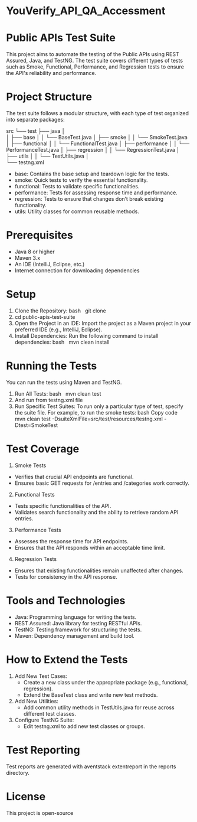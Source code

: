 # YouVerify_API_QA_Accessment
# Public APIs Test Suite
This project aims to automate the testing of the Public APIs using REST Assured, Java, and TestNG. The test suite covers different types of tests such as Smoke, Functional, Performance, and Regression tests to ensure the API's reliability and performance.

# Project Structure
The test suite follows a modular structure, with each type of test organized into separate packages:

src
└── test
    ├── java
    │   
    │     ├── base
    │     │   └── BaseTest.java
    │     ├── smoke
    │     │   └── SmokeTest.java
    │     ├── functional
    │     │   └── FunctionalTest.java
    │     ├── performance
    │     │   └── PerformanceTest.java
    │     ├── regression
    │     │   └── RegressionTest.java
    │     ├── utils
    │     │   └── TestUtils.java
    │  
└── testng.xml
* base: Contains the base setup and teardown logic for the tests.
* smoke: Quick tests to verify the essential functionality.
* functional: Tests to validate specific functionalities.
* performance: Tests for assessing response time and performance.
* regression: Tests to ensure that changes don’t break existing functionality.
* utils: Utility classes for common reusable methods.

# Prerequisites
* Java 8 or higher
* Maven 3.x
* An IDE (IntelliJ, Eclipse, etc.)
* Internet connection for downloading dependencies

# Setup
1. Clone the Repository: bash   git clone <repository-url>
2. cd public-apis-test-suite   
3. Open the Project in an IDE: Import the project as a Maven project in your preferred IDE (e.g., IntelliJ, Eclipse).
4. Install Dependencies: Run the following command to install dependencies: bash   mvn clean install
   

# Running the Tests
You can run the tests using Maven and TestNG.
1. Run All Tests:
   bash   mvn clean test
2. And run from testng.xml file  
3. Run Specific Test Suites: To run only a particular type of test, specify the suite file. For example, to run the smoke tests: bash Copy code   mvn clean test -DsuiteXmlFile=src/test/resources/testng.xml -Dtest=SmokeTest
   

# Test Coverage
1. Smoke Tests
* Verifies that crucial API endpoints are functional.
* Ensures basic GET requests for /entries and /categories work correctly.
2. Functional Tests
* Tests specific functionalities of the API.
* Validates search functionality and the ability to retrieve random API entries.
3. Performance Tests
* Assesses the response time for API endpoints.
* Ensures that the API responds within an acceptable time limit.
4. Regression Tests
* Ensures that existing functionalities remain unaffected after changes.
* Tests for consistency in the API response.

# Tools and Technologies
* Java: Programming language for writing the tests.
* REST Assured: Java library for testing RESTful APIs.
* TestNG: Testing framework for structuring the tests.
* Maven: Dependency management and build tool.

# How to Extend the Tests
1. Add New Test Cases:
    * Create a new class under the appropriate package (e.g., functional, regression).
    * Extend the BaseTest class and write new test methods.
2. Add New Utilities:
    * Add common utility methods in TestUtils.java for reuse across different test classes.
3. Configure TestNG Suite:
    * Edit testng.xml to add new test classes or groups.
      
# Test Reporting
Test reports are generated with aventstack extentreport in the reports directory. 
# License
This project is open-source 
